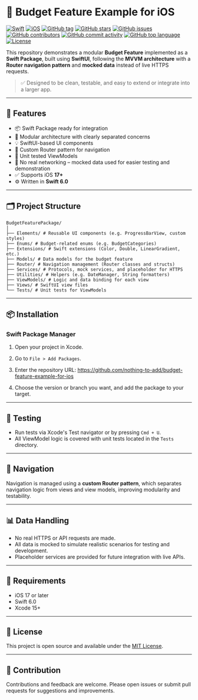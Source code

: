 # 💸 Budget Feature Example for iOS

[![Swift](https://img.shields.io/badge/Swift-6.0-FA7343.svg?style=flat&logo=swift)](https://swift.org)
[![iOS](https://img.shields.io/badge/iOS-17.0+-blue.svg?style=flat&logo=apple)](https://developer.apple.com/ios/)
[![GitHub tag](https://img.shields.io/github/v/tag/nothing-to-add/budget-feature-example-for-ios?style=flat&logo=github)](https://github.com/nothing-to-add/budget-feature-example-for-ios/tags)
[![GitHub stars](https://img.shields.io/github/stars/nothing-to-add/budget-feature-example-for-ios?style=flat&logo=github)](https://github.com/nothing-to-add/budget-feature-example-for-ios/stargazers)
[![GitHub issues](https://img.shields.io/github/issues/nothing-to-add/budget-feature-example-for-ios?style=flat&logo=github)](https://github.com/nothing-to-add/budget-feature-example-for-ios/issues)
[![GitHub contributors](https://img.shields.io/github/contributors/nothing-to-add/budget-feature-example-for-ios?style=flat&logo=github)](https://github.com/nothing-to-add/budget-feature-example-for-ios/graphs/contributors)
[![GitHub commit activity](https://img.shields.io/github/commit-activity/m/nothing-to-add/budget-feature-example-for-ios?style=flat&logo=github)](https://github.com/nothing-to-add/budget-feature-example-for-ios/commits/main)
[![GitHub top language](https://img.shields.io/github/languages/top/nothing-to-add/budget-feature-example-for-ios?style=flat&logo=swift)](https://github.com/nothing-to-add/budget-feature-example-for-ios)
[![License](https://img.shields.io/github/license/nothing-to-add/budget-feature-example-for-ios?style=flat)](LICENSE.md)

This repository demonstrates a modular **Budget Feature** implemented as a **Swift Package**, built using **SwiftUI**, following the **MVVM architecture** with a **Router navigation pattern** and **mocked data** instead of live HTTPS requests.

> ✅ Designed to be clean, testable, and easy to extend or integrate into a larger app.

---

## 🧰 Features

- 📦 Swift Package ready for integration
- 🧱 Modular architecture with clearly separated concerns
- 💡 SwiftUI-based UI components
- 🧭 Custom Router pattern for navigation
- 🧪 Unit tested ViewModels
- 🚫 No real networking – mocked data used for easier testing and demonstration
- ✅ Supports iOS **17+**
- ⚙️ Written in **Swift 6.0**

---

## 🗂 Project Structure

```
BudgetFeaturePackage/
│
├── Elements/ # Reusable UI components (e.g. ProgressBarView, custom styles)
├── Enums/ # Budget-related enums (e.g. BudgetCategories)
├── Extensions/ # Swift extensions (Color, Double, LinearGradient, etc.)
├── Models/ # Data models for the budget feature
├── Router/ # Navigation management (Router classes and structs)
├── Services/ # Protocols, mock services, and placeholder for HTTPS
├── Utilities/ # Helpers (e.g. DateManager, String formatters)
├── ViewModels/ # Logic and data binding for each view
├── Views/ # SwiftUI view files
└── Tests/ # Unit tests for ViewModels
```

---

## 📦 Installation

### Swift Package Manager

1. Open your project in Xcode.
2. Go to `File > Add Packages`.
3. Enter the repository URL:
https://github.com/nothing-to-add/budget-feature-example-for-ios

4. Choose the version or branch you want, and add the package to your target.

---

## 🧪 Testing

- Run tests via Xcode's Test navigator or by pressing `Cmd + U`.
- All ViewModel logic is covered with unit tests located in the `Tests` directory.

---

## 🧭 Navigation

Navigation is managed using a **custom Router pattern**, which separates navigation logic from views and view models, improving modularity and testability.

---

## 📊 Data Handling

- No real HTTPS or API requests are made.
- All data is mocked to simulate realistic scenarios for testing and development.
- Placeholder services are provided for future integration with live APIs.

---

## 📌 Requirements

- iOS 17 or later
- Swift 6.0
- Xcode 15+

---

## 📖 License

This project is open source and available under the [MIT License](./LICENSE).

---

## 🙌 Contribution

Contributions and feedback are welcome. Please open issues or submit pull requests for suggestions and improvements.

